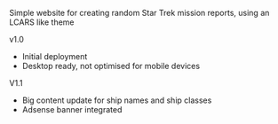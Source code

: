 Simple website for creating random Star Trek mission reports, using an LCARS like theme

v1.0
- Initial deployment
- Desktop ready, not optimised for mobile devices

V1.1
- Big content update for ship names and ship classes
- Adsense banner integrated

